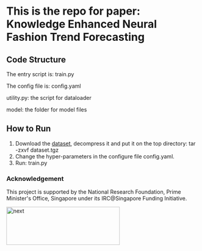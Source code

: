 # This is the repo for paper: Knowledge Enhanced Neural Fashion Trend Forecasting

## Code Structure

The entry script is: train.py

The config file is: config.yaml

utility.py: the script for dataloader

model: the folder for model files

## How to Run
1. Download the [dataset](https://drive.google.com/open?id=1OtwOoHYMuLKy_Yjk-_rgjJL5uMWWhPn8), decompress it and put it on the top directory: tar -zxvf dataset.tgz
2. Change the hyper-parameters in the configure file config.yaml.
3. Run: train.py


### Acknowledgement
This project is supported by the National Research Foundation, Prime Minister's Office, Singapore under its IRC@Singapore Funding Initiative.

<img src="https://github.com/mysbupt/KERN/blob/master/next.png" width = "297" height = "100" alt="next" align=center />
